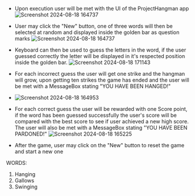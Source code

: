 - Upon execution user will be met with the UI of the ProjectHangman app
  ![Screenshot 2024-08-18 164737](https://github.com/user-attachments/assets/943b0e35-2fcb-4ed9-8e86-5ad142fef979)

- User may click the "New" button, one of three words will then be selected at random and displayed inside the golden bar as question marks
  ![Screenshot 2024-08-18 164737](https://github.com/user-attachments/assets/8c936214-cb38-4261-bcdc-88e9561b2cb0)

- Keyboard can then be used to guess the letters in the word, if the user guessed correctly the letter will be displayed in it's respected position inside the golden bar.
  ![Screenshot 2024-08-18 171143](https://github.com/user-attachments/assets/f8f9efb1-8a1a-42b7-9944-cf4f2090b4c3)

- For each incorrect guess the user will get one strike and the hangman will grow, upon getting ten strikes the game has ended and the user will be met with a MessageBox stating "YOU HAVE BEEN HANGED!"
- ![Screenshot 2024-08-18 164953](https://github.com/user-attachments/assets/136da966-3d8a-4d3e-8028-b4ba048a9bb5)

- For each correct guess the user will be rewarded with one Score point, if the word has been guessed successfully the user's score will be compared with the best score to see if user achieved a new high score.
  The user will also be met with a MessageBox stating "YOU HAVE BEEN PARDONED!"
![Screenshot 2024-08-18 165225](https://github.com/user-attachments/assets/2491b247-67a0-4f4c-8c35-e2e85b3233ed)

- After the game, user may click on the "New" button to reset the game and start a new one

WORDS:
1. Hanging
2. Gallows
3. Swinging

